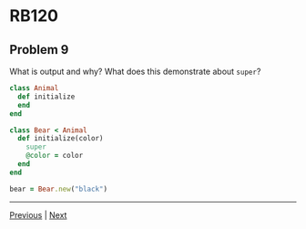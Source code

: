 # RB120
## Problem 9

What is output and why? What does this demonstrate about `super`? 

```ruby
class Animal
  def initialize
  end
end

class Bear < Animal
  def initialize(color)
    super
    @color = color
  end
end

bear = Bear.new("black")   
```

---

[Previous](08.md) | [Next](10.md)

